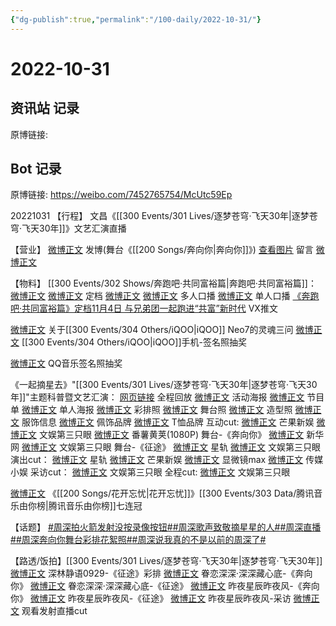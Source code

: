 ```yaml
---
{"dg-publish":true,"permalink":"/100-daily/2022-10-31/"}
---
```


# 2022-10-31

## 资讯站 记录

原博链接:

## Bot 记录

原博链接: https://weibo.com/7452765754/McUtc59Ep

20221031
【行程】
文昌《[[300 Events/301 Lives/逐梦苍穹·飞天30年\|逐梦苍穹·飞天30年]]》文艺汇演直播

【营业】
[微博正文](http://weibo.com/1736988591/McTaQkMXy) 发博(舞台《[[200 Songs/奔向你\|奔向你]]》)
[查看图片](https://wx3.sinaimg.cn/large/0088n2Pggy1h7ov5j519fj30yi08umy6.jpg) 留言 [微博正文](http://weibo.com/1736988591/McG9nbRcJ)

【物料】
[[300 Events/302 Shows/奔跑吧·共同富裕篇\|奔跑吧·共同富裕篇]]：
[微博正文](http://weibo.com/5242381821/McPjS9iid) [微博正文](http://weibo.com/1288369910/McPl87FJC) 定档
[微博正文](https://weibo.com/5242381821/McPnUEn1f) [微博正文](http://weibo.com/1288369910/McPo4bf0C) 多人口播
[微博正文](http://weibo.com/5242381821/McPtBaNhm) 单人口播
[《奔跑吧·共同富裕篇》定档11月4日 与兄弟团一起跑进“共富”新时代](https://weibo.cn/sinaurl?u=https%3A%2F%2Fmp.weixin.qq.com%2Fs%2FzbnEsYLeQvhzGvMtzdW-Bw) VX推文

[微博正文](http://weibo.com/7478855230/McPId9wPH) 关于[[300 Events/304 Others/iQOO\|iQOO]] Neo7的灵魂三问
[微博正文](https://weibo.com/6960161079/McSWQyBeX) [[300 Events/304 Others/iQOO\|iQOO]]手机-签名照抽奖

[微博正文](http://weibo.com/2169129705/McSAO9347) QQ音乐签名照抽奖

《一起摘星去》"[[300 Events/301 Lives/逐梦苍穹·飞天30年\|逐梦苍穹·飞天30年]]"主题科普暨文艺汇演：
[网页链接](https://weibo.cn/sinaurl?u=https%3A%2F%2Fv.douyin.com%2FMGAukAN%2F) 全程回放
[微博正文](http://weibo.com/2810373291/McPNHzXDG) 活动海报
[微博正文](http://weibo.com/2810373291/McQPpcfDp) 节目单
[微博正文](http://weibo.com/7478855230/McQba384H) 单人海报
[微博正文](http://weibo.com/7478855230/McQvm4dfT) 彩排照
[微博正文](http://weibo.com/7478855230/McSo2f0cG) 舞台照
[微博正文](https://m.weibo.cn/7478855230/4830673254482790) 造型照
[微博正文](http://weibo.com/7710473200/McSJG5WBY) 服饰信息
[微博正文](http://weibo.com/5724107516/McSRx6osv) 佩饰品牌
[微博正文](http://weibo.com/7008459917/McSV59kG8) T恤品牌
互动cut:
[微博正文](https://weibo.com/1591169702/McR4Fm7Ey) 芒果新娱
[微博正文](http://weibo.com/1371117067/McR4xF0Io) 文娱第三只眼
[微博正文](http://weibo.com/1786590437/McR9C5ub4) 番薯黄荚(1080P)
舞台-《奔向你》
[微博正文](http://weibo.com/2810373291/McSSqyTL7) 新华网
[微博正文](http://weibo.com/1371117067/McS7d8J5i) 文娱第三只眼
舞台-《征途》
[微博正文](http://weibo.com/6466290670/McT2ZpPym) 星轨
[微博正文](https://m.weibo.cn/1371117067/4830680661624918) 文娱第三只眼
演出cut：
[微博正文](https://m.weibo.cn/6466290670/4830702824326027) 星轨
[微博正文](http://weibo.com/1591169702/McS9UrUqi) 芒果新娱
[微博正文](http://weibo.com/2896317997/McSg6gr3p) 显微镜max
[微博正文](http://weibo.com/2116890350/McSfAC7vo) 传媒小娱
采访cut：
[微博正文](https://weibo.com/1371117067/McSaa7K91) 文娱第三只眼
全程cut:
[微博正文](https://m.weibo.cn/1371117067/4830684566524894) 文娱第三只眼

[微博正文](http://weibo.com/6733257358/McRjqaBHm) 《[[200 Songs/花开忘忧\|花开忘忧]]》[[300 Events/303 Data/腾讯音乐由你榜\|腾讯音乐由你榜]]七连冠

【话题】
[#周深拍火箭发射没按录像按钮#](https://s.weibo.com/weibo?q=%23%E5%91%A8%E6%B7%B1%E6%8B%8D%E7%81%AB%E7%AE%AD%E5%8F%91%E5%B0%84%E6%B2%A1%E6%8C%89%E5%BD%95%E5%83%8F%E6%8C%89%E9%92%AE%23)[#周深歌声致敬摘星星的人#](https://s.weibo.com/weibo?q=%23%E5%91%A8%E6%B7%B1%E6%AD%8C%E5%A3%B0%E8%87%B4%E6%95%AC%E6%91%98%E6%98%9F%E6%98%9F%E7%9A%84%E4%BA%BA%23)[#周深直播#](https://s.weibo.com/weibo?q=%23%E5%91%A8%E6%B7%B1%E7%9B%B4%E6%92%AD%23)[#周深奔向你舞台彩排花絮照#](https://s.weibo.com/weibo?q=%23%E5%91%A8%E6%B7%B1%E5%A5%94%E5%90%91%E4%BD%A0%E8%88%9E%E5%8F%B0%E5%BD%A9%E6%8E%92%E8%8A%B1%E7%B5%AE%E7%85%A7%23)[#周深说我真的不是以前的周深了#](https://s.weibo.com/weibo?q=%23%E5%91%A8%E6%B7%B1%E8%AF%B4%E6%88%91%E7%9C%9F%E7%9A%84%E4%B8%8D%E6%98%AF%E4%BB%A5%E5%89%8D%E7%9A%84%E5%91%A8%E6%B7%B1%E4%BA%86%23)

【路透/饭拍】[[300 Events/301 Lives/逐梦苍穹·飞天30年\|逐梦苍穹·飞天30年]]
[微博正文](https://weibo.com/7466737334/McQoCv58Z) 深林静语0929-《征途》彩排
[微博正文](http://weibo.com/6335059267/McT70vMB7) 眷恋深深·深深藏心底-《奔向你》
[微博正文](https://weibo.com/6335059267/McSJQ7CzS) 眷恋深深·深深藏心底-《征途》
[微博正文](http://weibo.com/5801867386/McU95FJx6) 昨夜星辰昨夜风-《奔向你》
[微博正文](https://m.weibo.cn/5801867386/4830764849437356) 昨夜星辰昨夜风-《征途》
[微博正文](http://weibo.com/5801867386/McSoH2Sga) 昨夜星辰昨夜风-采访
[微博正文](http://weibo.com/7495641082/McRCfiP5J) 观看发射直播cut
